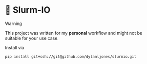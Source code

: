 # 📁 Slurm-IO

> [!WARNING]
>
> This project was written for my **personal** workflow and might not be suitable for
> your use case.

Install via

```bash
pip install git+ssh://git@github.com/dylanljones/slurmio.git
```

